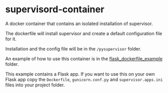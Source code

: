 # supervisord-container
A docker container that contains an isolated installation of supervisor.

The dockerfile will install supervisor and create a default configuration file for it.

Installation and the config file will be in the `/pysupervisor` folder.

An example of how to use this container is in the [flask_dockerfile_example](flask_dockerfile_example) folder.

This example contains a Flask app. If you want to 
use this on your own Flask app copy the `Dockerfile`,
`gunicorn.conf.py` and `supervisor.apps.ini` files into your project folder.